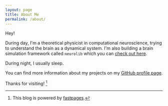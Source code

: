 ```yaml
---
layout: page
title: About Me
permalink: /about/
---
```


Hey! 

During day, I'm a theoretical physicist in computational neuroscience, trying to understand the brain as a dynamical system. I'm also building a brain simulation framework called `neurolib` which you can [check out here](https://github.com/neurolib-dev/neurolib). 

During night, I usually sleep.

You can find more information about my projects on my [GitHub profile page](https://github.com/caglorithm).

Thanks for visiting! [^1]

[^1]: This blog is powered by [fastpages](https://github.com/fastai/fastpages).
